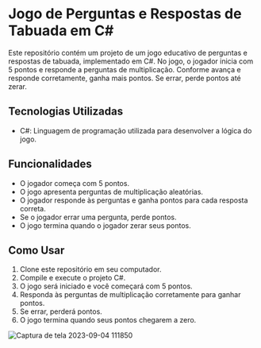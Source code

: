 # Jogo de Perguntas e Respostas de Tabuada em C#

Este repositório contém um projeto de um jogo educativo de perguntas e respostas de tabuada, implementado em C#. No jogo, o jogador inicia com 5 pontos e responde a perguntas de multiplicação. Conforme avança e responde corretamente, ganha mais pontos. Se errar, perde pontos até zerar.

## Tecnologias Utilizadas

- C#: Linguagem de programação utilizada para desenvolver a lógica do jogo.

## Funcionalidades

- O jogador começa com 5 pontos.
- O jogo apresenta perguntas de multiplicação aleatórias.
- O jogador responde às perguntas e ganha pontos para cada resposta correta.
- Se o jogador errar uma pergunta, perde pontos.
- O jogo termina quando o jogador zerar seus pontos.

## Como Usar

1. Clone este repositório em seu computador.
2. Compile e execute o projeto C#.
3. O jogo será iniciado e você começará com 5 pontos.
4. Responda às perguntas de multiplicação corretamente para ganhar pontos.
5. Se errar, perderá pontos.
6. O jogo termina quando seus pontos chegarem a zero.

![Captura de tela 2023-09-04 111850](https://github.com/TamiBeira/game_console_perguntas_e_respostas/assets/55815968/1f2ac318-99b6-4f9c-8eee-d02d1da71d97)

